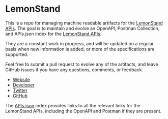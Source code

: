 # LemonStandThis is a repo for managing machine readable artifacts for the [LemonStand APIs](https://lemonstand.com/). The goal is to maintain and evolve an OpenAPI, Postman Collection, and APIs.json index for the [LemonStand APIs](https://lemonstand.com/).They are a constant work in progress, and will be updated on a regular basis when new information is added, or more of the specifications are supported.Feel free to submit a pull request to evolve any of the artifacts, and leave GitHub issues if you have any questions, comments, or feedback.- [Website](https://lemonstand.com/)- [Developer](https://lemonstand.com/)- [Twitter](https://twitter.com/lemonstand)- [GitHub](https://github.com/lemonstand)The [APIs.json](https://github.com/api-evangelist/lemonstand/blob/master/apis.json) index provides links to all the relevant links for the LemonStand APIs, including the OpenAPI and Postman if they are present.